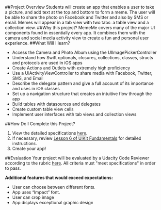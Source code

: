 ##Project Overview
Students will create an app that enables a user to take a picture, and add text at the top and bottom to form a meme. The user will be able to share the photo on Facebook and Twitter and also by SMS or email. Memes will appear in a tab view with two tabs: a table view and a collection view.
##Why this project?
MemeMe covers many of the major UI components found in essentially every app. It combines them with the camera and social media activity view to create a fun and personal user experience. 
##What Will I learn?
* Access the Camera and Photo Album using the UIImagePickerController
* Understand how Swift optionals, closures, collections, classes, structs and protocols are used in iOS apps
* Create Actions and Outlets with extremely high proficiency
* Use a UIActivityViewController to share media with Facebook, Twitter, SMS, and Email
*  Describe the delegate pattern and give a full account of its importance and uses in iOS classes
* Set up a navigation structure that creates an intuitive flow through the app
* Build tables with datasources and delegates
* Create custom table view cells
* Implement user interfaces with tab views and collection views

##How Do I Complete this Project?
1. View the detailed specifications <a href="https://docs.google.com/document/d/1G2onkzN_weWmiYErhQJw1lB9-zxM-2TQ0N5bNMAaI7I/pub?embedded=true" target="_blank">here</a>.
2. If necessary, review <a href="https://www.udacity.com/course/viewer#!/c-ud788-nd/l-3669378557/m-3671998538" target="_blank">Lesson 6 of UIKit Fundamentals</a> for detailed instructions.
3. Create your app!

##Evaluation
Your project will be evaluated by a Udacity Code Reviewer according to the rubric <a href="https://docs.google.com/document/d/1ni0X5sjS0NreQqBHJpg8Z0foAYwegfGTPPdBKTPskPI/pub?embedded=true" target="_blank">here</a>. All criteria must "meet specifications" in order to pass.

**Additional features that would exceed expectations:**

* User can choose between different fonts.
* App uses “Impact” font.
* User can crop image 
* App displays exceptional graphic design

